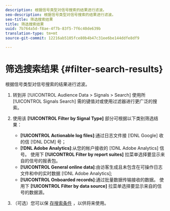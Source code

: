 ```yaml
---
description: 根据信号类型对信号搜索的结果进行滤波。
seo-description: 根据信号类型对信号搜索的结果进行滤波。
seo-title: 筛选搜索结果
title: 筛选搜索结果
uuid: 7b764a5d-f8ae-4f7b-83f5-7f6c40de639b
translation-type: tm+mt
source-git-commit: 12216ab5105fce80b4b47c31ee6be144ddfe8df9

---
```



# 筛选搜索结果 {#filter-search-results}

根据信号类型对信号搜索的结果进行滤波。

1. 转到并 [!UICONTROL Audience Data > Signals > Search] 使用所 [!UICONTROL Signals Search] 需的键值对或使用过滤器进行更广泛的搜索。
1. 使用该 **[!UICONTROL Filter by Signal Type]** 部分可根据以下类别筛选结果：

   * **[!UICONTROL Actionable log files]**:通过日志文件接 [!DNL Google] 收的信 [!DNL DCM] 号；
   * **[!DNL Adobe Analytics]**:从您的帐户接收的 [!DNL Adobe Analytics] 信号。 使用下 **[!UICONTROL Filter by report suites]** 拉菜单选择要显示来自的信号的报表包。
   * **[!UICONTROL General online data]**:由访客生成且未包含在可操作日志文件和中的实时数据 [!DNL Adobe Analytics];
   * **[!UICONTROL Onboarded records]**:通过批量数据传输接收的数据。 使用下 **[!UICONTROL Filter by data source]** 拉菜单选择要显示来自的信号的数据源。

1. （可选）您可以保 [存搜索条件](../../../features/data-explorer/data-explorer-signals-search/data-explorer-save-search.md) ，以供将来使用。
